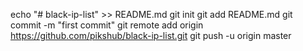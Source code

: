 echo "# black-ip-list" >> README.md
git init
git add README.md
git commit -m "first commit"
git remote add origin https://github.com/pikshub/black-ip-list.git
git push -u origin master
